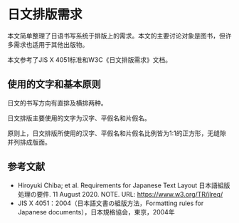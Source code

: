 # 日文排版需求

本文简单整理了日语书写系统于排版上的需求。本文的主要讨论对象是图书，但许多需求也适用于其他出版物。

本文参考了JIS X 4051标准和W3C《日文排版需求》文档。

## 使用的文字和基本原则

日文的书写方向有直排及横排两种。

日文排版主要使用的文字为汉字、平假名和片假名。

原则上，日文排版所使用的汉字、平假名和片假名比例皆为1:1的正方形，无缝隙并列排成版面。

## 参考文献

* Hiroyuki Chiba; et al. Requirements for Japanese Text Layout 日本語組版処理の要件. 11 August 2020. NOTE. URL: https://www.w3.org/TR/jlreq/
* JIS X 4051：2004（日本語文書の組版方法，Formatting rules for Japanese documents），日本規格協会，東京，2004年
